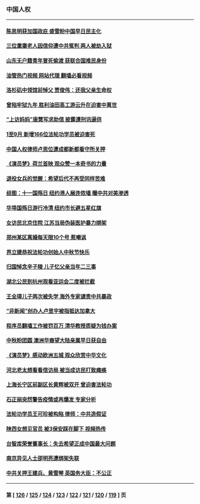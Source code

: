 ### 中国人权
---
#### [陈思明获加国政庇 盛雪盼中国早日民主化](../../pages/ncid278/n14090875.md?10090445) 
#### [三位耄耋老人因信仰遭中共冤判 两人被劫入狱](../../pages/ncid278/n14089560.md?10090445) 
#### [山东无户籍青年冒死偷渡 获联合国难民身份](../../pages/ncid278/n14090467.md?10090445) 
#### [油管热门视频 网站代理 翻墙必看视频](http://138.2.39.72:81/youtube.html?epic-marker?10090445)
#### [洛杉矶中领馆前悼父 贾俊伟：还我父亲生命权](../../pages/ncid278/n14089802.md?10090445) 
#### [曾陷牢狱九年 胜利油田高工游云升在迫害中离世](../../pages/ncid278/n14088624.md?10090445) 
#### [“上访妈妈”唐慧写求助信 披露遭刑讯逼供](../../pages/ncid278/n14088332.md?10090445) 
#### [1至9月 新增166位法轮功学员被迫害死](../../pages/ncid278/n14088146.md?10090445) 
#### [中国人权律师卢思位遭成都新都看守所关押](../../pages/ncid278/n14087927.md?10090445) 
#### [《演员梦》荷兰首映 观众赞一本奇书的力量](../../pages/ncid278/n14087560.md?10090445) 
#### [退役女兵的觉醒：希望后代不再受同样苦难](../../pages/ncid278/n14086918.md?10090445) 
#### [组图：十一国殇日 纽约港人展连侬墙 曝中共对美渗透](../../pages/ncid278/n14086289.md?10090445) 
#### [华埠国殇日游行冷清 纽约市长避五星红旗](../../pages/ncid278/n14086299.md?10090445) 
#### [女访民北京住院 江苏当局伪装医护暴力绑架](../../pages/ncid278/n14085993.md?10090445) 
#### [郑州某区离婚每天限10个号 惹嘲讽](../../pages/ncid278/n14085309.md?10090445) 
#### [界立建恭祝法轮功创始人中秋节快乐](../../pages/ncid278/n14085351.md?10090445) 
#### [归国悼念辛子陵 儿子忆父亲当年二三事](../../pages/ncid278/n14085053.md?10090445) 
#### [湖北公民到杭州观看亚运会二度被拦截](../../pages/ncid278/n14083316.md?10090445) 
#### [王全璋儿子两次被失学 海外专家谴责中共暴政](../../pages/ncid278/n14083173.md?10090445) 
#### [“非新闻”创办人卢昱宇被指抵达加拿大](../../pages/ncid278/n14082774.md?10090445) 
#### [程序员翻墙工作被罚百万 清华教授质疑为钱办案](../../pages/ncid278/n14082545.md?10090445) 
#### [中秋盼团圆 澳洲华裔望大陆亲属早日获自由](../../pages/ncid278/n14082087.md?10090445) 
#### [《演员梦》感动欧洲五城 观众欣赏中华文化](../../pages/ncid278/n14082071.md?10090445) 
#### [河北老太想看看信访局 被当成访民打致瘫痪](../../pages/ncid278/n14082382.md?10090445) 
#### [上海长宁区前副区长黄辉被双开 曾迫害法轮功](../../pages/ncid278/n14082455.md?10090445) 
#### [石正丽突然警告疫情或再爆发 专家分析](../../pages/ncid278/n14082204.md?10090445) 
#### [法轮功学员王可珍被构陷 律师：中共造假证](../../pages/ncid278/n14079888.md?10090445) 
#### [陕西女想见官员 被3保安踩在脚下 视频热传](../../pages/ncid278/n14081530.md?10090445) 
#### [台智库荣誉董事长：失去希望正成中国最大问题](../../pages/ncid278/n14081538.md?10090445) 
#### [南京异见人士邵明亮遭绑架失联](../../pages/ncid278/n14081004.md?10090445) 
#### [中共关押王建兵、黄雪琴 英国务大臣：不公正](../../pages/ncid278/n14080902.md?10090445) 

---
#### 第 [ [126](./126.md?10090445) / [125](./125.md?10090445) / [124](./124.md?10090445) / [123](./123.md?10090445) / [122](./122.md?10090445) / [121](./121.md?10090445) / [120](./120.md?10090445) / [119](./119.md?10090445) ] 页
